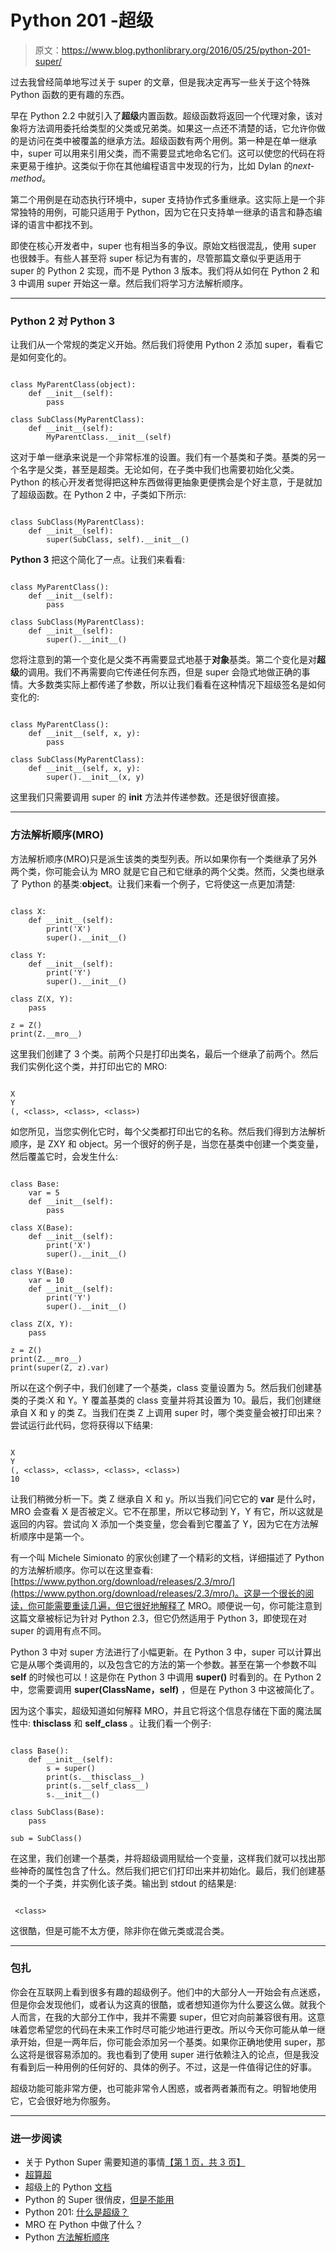 # Python 201 -超级

> 原文：<https://www.blog.pythonlibrary.org/2016/05/25/python-201-super/>

过去我曾经简单地写过关于 super 的文章，但是我决定再写一些关于这个特殊 Python 函数的更有趣的东西。

早在 Python 2.2 中就引入了**超级**内置函数。超级函数将返回一个代理对象，该对象将方法调用委托给类型的父类或兄弟类。如果这一点还不清楚的话，它允许你做的是访问在类中被覆盖的继承方法。超级函数有两个用例。第一种是在单一继承中，super 可以用来引用父类，而不需要显式地命名它们。这可以使您的代码在将来更易于维护。这类似于你在其他编程语言中发现的行为，比如 Dylan 的*next-method*。

第二个用例是在动态执行环境中，super 支持协作式多重继承。这实际上是一个非常独特的用例，可能只适用于 Python，因为它在只支持单一继承的语言和静态编译的语言中都找不到。

即使在核心开发者中，super 也有相当多的争议。原始文档很混乱，使用 super 也很棘手。有些人甚至将 super 标记为有害的，尽管那篇文章似乎更适用于 super 的 Python 2 实现，而不是 Python 3 版本。我们将从如何在 Python 2 和 3 中调用 super 开始这一章。然后我们将学习方法解析顺序。

* * *

### Python 2 对 Python 3

让我们从一个常规的类定义开始。然后我们将使用 Python 2 添加 super，看看它是如何变化的。

```

class MyParentClass(object):
    def __init__(self):
        pass

class SubClass(MyParentClass):
    def __init__(self):
        MyParentClass.__init__(self)

```

这对于单一继承来说是一个非常标准的设置。我们有一个基类和子类。基类的另一个名字是父类，甚至是超类。无论如何，在子类中我们也需要初始化父类。Python 的核心开发者觉得把这种东西做得更抽象更便携会是个好主意，于是就加了超级函数。在 Python 2 中，子类如下所示:

```

class SubClass(MyParentClass):
    def __init__(self):
        super(SubClass, self).__init__()

```

**Python 3** 把这个简化了一点。让我们来看看:

```

class MyParentClass():
    def __init__(self):
        pass

class SubClass(MyParentClass):
    def __init__(self):
        super().__init__()

```

您将注意到的第一个变化是父类不再需要显式地基于**对象**基类。第二个变化是对**超级**的调用。我们不再需要向它传递任何东西，但是 super 会隐式地做正确的事情。大多数类实际上都传递了参数，所以让我们看看在这种情况下超级签名是如何变化的:

```

class MyParentClass():
    def __init__(self, x, y):
        pass

class SubClass(MyParentClass):
    def __init__(self, x, y):
        super().__init__(x, y)

```

这里我们只需要调用 super 的 **__init__** 方法并传递参数。还是很好很直接。

* * *

### 方法解析顺序(MRO)

方法解析顺序(MRO)只是派生该类的类型列表。所以如果你有一个类继承了另外两个类，你可能会认为 MRO 就是它自己和它继承的两个父类。然而，父类也继承了 Python 的基类:**object**。让我们来看一个例子，它将使这一点更加清楚:

```

class X:
    def __init__(self):
        print('X')
        super().__init__()

class Y:
    def __init__(self):
        print('Y')
        super().__init__()

class Z(X, Y):
    pass

z = Z()
print(Z.__mro__)

```

这里我们创建了 3 个类。前两个只是打印出类名，最后一个继承了前两个。然后我们实例化这个类，并打印出它的 MRO:

```

X
Y
(, <class>, <class>, <class>) 
```

如您所见，当您实例化它时，每个父类都打印出它的名称。然后我们得到方法解析顺序，是 ZXY 和 object。另一个很好的例子是，当您在基类中创建一个类变量，然后覆盖它时，会发生什么:

```

class Base:
    var = 5
    def __init__(self):
        pass

class X(Base):
    def __init__(self):
        print('X')
        super().__init__()

class Y(Base):
    var = 10
    def __init__(self):
        print('Y')
        super().__init__()

class Z(X, Y):
    pass

z = Z()
print(Z.__mro__)
print(super(Z, z).var)

```

所以在这个例子中，我们创建了一个基类，class 变量设置为 5。然后我们创建基类的子类:X 和 Y。Y 覆盖基类的 class 变量并将其设置为 10。最后，我们创建继承自 X 和 y 的类 Z。当我们在类 Z 上调用 super 时，哪个类变量会被打印出来？尝试运行此代码，您将获得以下结果:

```

X
Y
(, <class>, <class>, <class>, <class>)
10 
```

让我们稍微分析一下。类 Z 继承自 X 和 y。所以当我们问它它的 **var** 是什么时，MRO 会查看 X 是否被定义。它不在那里，所以它移动到 Y，Y 有它，所以这就是返回的内容。尝试向 X 添加一个类变量，您会看到它覆盖了 Y，因为它在方法解析顺序中是第一个。

有一个叫 Michele Simionato 的家伙创建了一个精彩的文档，详细描述了 Python 的方法解析顺序。你可以在这里查看:[https://www.python.org/download/releases/2.3/mro/](https://www.python.org/download/releases/2.3/mro/)。这是一个很长的阅读，你可能需要重读几遍，但它很好地解释了 MRO。顺便说一句，你可能注意到这篇文章被标记为针对 Python 2.3，但它仍然适用于 Python 3，即使现在对 super 的调用有点不同。

Python 3 中对 super 方法进行了小幅更新。在 Python 3 中，super 可以计算出它是从哪个类调用的，以及包含它的方法的第一个参数。甚至在第一个参数不叫 **self** 的时候也可以！这是你在 Python 3 中调用 **super()** 时看到的。在 Python 2 中，您需要调用 **super(ClassName，self)** ，但是在 Python 3 中这被简化了。

因为这个事实，超级知道如何解释 MRO，并且它将这个信息存储在下面的魔法属性中: **__thisclass__** 和 **__self_class__** 。让我们看一个例子:

```

class Base():
    def __init__(self):
        s = super()
        print(s.__thisclass__)
        print(s.__self_class__)
        s.__init__()

class SubClass(Base):
    pass

sub = SubClass()

```

在这里，我们创建一个基类，并将超级调用赋给一个变量，这样我们就可以找出那些神奇的属性包含了什么。然后我们把它们打印出来并初始化。最后，我们创建基类的一个子类，并实例化该子类。输出到 stdout 的结果是:

```

 <class>
```

这很酷，但是可能不太方便，除非你在做元类或混合类。

* * *

### 包扎

你会在互联网上看到很多有趣的超级例子。他们中的大部分人一开始会有点迷惑，但是你会发现他们，或者认为这真的很酷，或者想知道你为什么要这么做。就我个人而言，在我的大部分工作中，我并不需要 super，但它对向前兼容很有用。这意味着您希望您的代码在未来工作时尽可能少地进行更改。所以今天你可能从单一继承开始，但是一两年后，你可能会添加另一个基类。如果你正确地使用 super，那么这将是很容易添加的。我也看到了使用 super 进行依赖注入的论点，但是我没有看到后一种用例的任何好的、具体的例子。不过，这是一件值得记住的好事。

超级功能可能非常方便，也可能非常令人困惑，或者两者兼而有之。明智地使用它，它会很好地为你服务。

* * *

### 进一步阅读

*   关于 Python Super 需要知道的事情[【第 1 页，共 3 页】](http://www.artima.com/weblogs/viewpost.jsp?thread=236275)
*   [超算超](http://rhettinger.wordpress.com/2011/05/26/super-considered-super/)
*   超级上的 Python [文档](https://docs.python.org/3/library/functions.html#super)
*   Python 的 Super 很俏皮，[但是不能用](https://fuhm.net/super-harmful/)
*   Python 201: [什么是超级？](https://www.blog.pythonlibrary.org/2014/01/21/python-201-what-is-super/)
*   MRO 在 Python 中做了什么？
*   Python [方法解析顺序](https://www.python.org/download/releases/2.3/mro/)